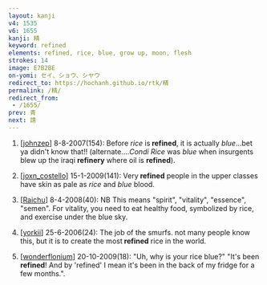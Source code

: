 ```yaml
---
layout: kanji
v4: 1535
v6: 1655
kanji: 精
keyword: refined
elements: refined, rice, blue, grow up, moon, flesh
strokes: 14
image: E7B2BE
on-yomi: セイ、ショウ、シヤウ
redirect_to: https://hochanh.github.io/rtk/精
permalink: /精/
redirect_from:
 - /1655/
prev: 青
next: 請
---
```


1) [<a href="http://kanji.koohii.com/profile/johnzep">johnzep</a>] 8-8-2007(154): Before <em>rice</em> is<strong> refined</strong>, it is actually <em>blue</em>...bet ya didn&#039;t know that!! (alternate....<em>Condi Rice</em> was <em>blue</em> when insurgents blew up the iraqi <strong>refinery</strong> where oil is <strong>refined</strong>).

2) [<a href="http://kanji.koohii.com/profile/joxn_costello">joxn_costello</a>] 15-1-2009(141): Very<strong> refined</strong> people in the upper classes have skin as pale as <em>rice</em> and <em>blue</em> blood.

3) [<a href="http://kanji.koohii.com/profile/Raichu">Raichu</a>] 8-4-2008(40): NB This means &quot;spirit&quot;, &quot;vitality&quot;, &quot;essence&quot;, &quot;semen&quot;. For vitality, you need to eat healthy food, symbolized by rice, and exercise under the blue sky.

4) [<a href="http://kanji.koohii.com/profile/yorkii">yorkii</a>] 25-6-2006(24): The job of the smurfs. not many people know this, but it is to create the most<strong> refined</strong> rice in the world.

5) [<a href="http://kanji.koohii.com/profile/wonderflonium">wonderflonium</a>] 20-10-2009(18): &quot;Uh, why is your rice blue?&quot; &quot;It&#039;s been<strong> refined</strong>! And by &#039;refined&#039; I mean it&#039;s been in the back of my fridge for a few months.&quot;.

